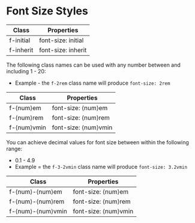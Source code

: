 # Font Size Styles

| Class | Properties |
| ----- | ---------- |
| f-initial | font-size: initial |
| f-inherit | font-size: inherit |

The following class names can be used with any number between and including 1 - 20:
* Example - the `f-2rem` class name will produce `font-size: 2rem`

| Class | Properties |
| ----- | ---------- |
| f-&lang;num&rang;em | font-size: &lang;num&rang;em |
| f-&lang;num&rang;rem | font-size: &lang;num&rang;rem |
| f-&lang;num&rang;vmin | font-size: &lang;num&rang;vmin |

You can achieve decimal values for font size between within the following range:
* 0.1 - 4.9
* Example = the `f-3-2vmin` class name will produce `font-size: 3.2vmin`

| Class | Properties |
| ----- | ---------- |
| f-&lang;num&rang;-&lang;num&rang;em | font-size: &lang;num&rang;em |
| f-&lang;num&rang;-&lang;num&rang;rem | font-size: &lang;num&rang;rem |
| f-&lang;num&rang;-&lang;num&rang;vmin | font-size: &lang;num&rang;vmin |
